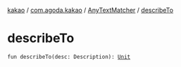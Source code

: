 [kakao](../../index.md) / [com.agoda.kakao](../index.md) / [AnyTextMatcher](index.md) / [describeTo](./describe-to.md)

# describeTo

`fun describeTo(desc: Description): `[`Unit`](https://kotlinlang.org/api/latest/jvm/stdlib/kotlin/-unit/index.html)